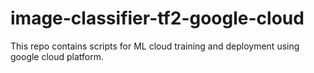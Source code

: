 # image-classifier-tf2-google-cloud
This repo contains scripts for ML cloud training and deployment using google cloud platform.
